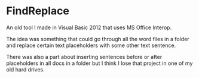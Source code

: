 # FindReplace
An old tool I made in Visual Basic 2012 that uses MS Office Interop. 

The idea was something that could go through all the word files in a folder and replace certain text placeholders with some other text sentence.

There was also a part about inserting sentences before or after placeholders in all docs in a folder but I think I lose that project in one of my old hard drives.

